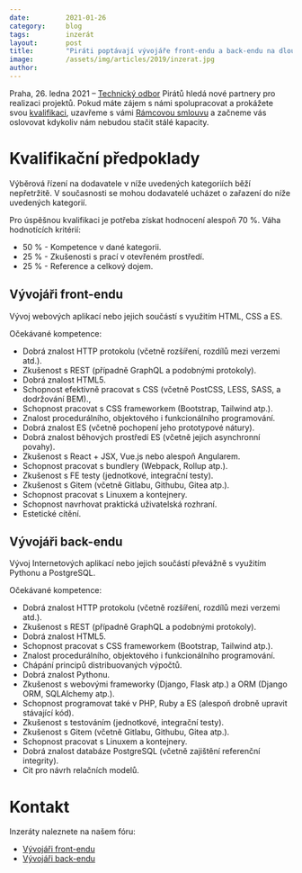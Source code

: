 ```yaml
---
date:         2021-01-26 
category:     blog
tags:         inzerát
layout:       post
title:        "Piráti poptávají vývojáře front-endu a back-endu na dlouhodobou externí spolupráci"
image:        /assets/img/articles/2019/inzerat.jpg
author:       
---
```



Praha, 26. ledna 2021 – [Technický odbor](https://wiki.pirati.cz/to/start) Pirátů hledá nové partnery pro realizaci projektů. Pokud máte zájem s námi spolupracovat a prokážete svou [kvalifikaci](https://wiki.pirati.cz/to/dodavatele/kvalifikace), uzavřeme s vámi [Rámcovou smlouvu](https://wiki.pirati.cz/to/dodavatele/ramcova-smlouva) a začneme vás oslovovat kdykoliv nám nebudou stačit stálé kapacity.

# Kvalifikační předpoklady

Výběrová řízení na dodavatele v níže uvedených kategoriích běží nepřetržitě.
V současnosti se mohou dodavatelé ucházet o zařazení do níže uvedených kategorií.

Pro úspěšnou kvalifikaci je potřeba získat hodnocení alespoň 70 %.
Váha hodnotících kritérií:

* 50 % - Kompetence v dané kategorii.
* 25 % - Zkušenosti s prací v otevřeném prostředí.
* 25 % - Reference a celkový dojem.

## Vývojáři front-endu

Vývoj webových aplikací nebo jejich součástí s využitím HTML, CSS a ES.

Očekávané kompetence:
* Dobrá znalost HTTP protokolu (včetně rozšíření, rozdílů mezi verzemi atd.).
* Zkušenost s REST (případně GraphQL a podobnými protokoly).
* Dobrá znalost HTML5.
* Schopnost efektivně pracovat s CSS (včetně PostCSS, LESS, SASS, a dodržování BEM).,
* Schopnost pracovat s CSS frameworkem (Bootstrap, Tailwind atp.).
* Znalost procedurálního, objektového i funkcionálního programování.
* Dobrá znalost ES (včetně pochopení jeho prototypové nátury).
* Dobrá znalost běhových prostředí ES (včetně jejich asynchronní povahy).
* Zkušenost s React + JSX, Vue.js nebo alespoň Angularem.
* Schopnost pracovat s bundlery (Webpack, Rollup atp.).
* Zkušenost s FE testy (jednotkové, integrační testy).
* Zkušenost s Gitem (včetně Gitlabu, Githubu, Gitea atp.).
* Schopnost pracovat s Linuxem a kontejnery.
* Schopnost navrhovat praktická uživatelská rozhraní.
* Estetické cítění.

## Vývojáři back-endu

Vývoj Internetových aplikací nebo jejich součástí převážně s využitím Pythonu a PostgreSQL.

Očekávané kompetence:
* Dobrá znalost HTTP protokolu (včetně rozšíření, rozdílů mezi verzemi atd.).
* Zkušenost s REST (případně GraphQL a podobnými protokoly).
* Dobrá znalost HTML5.
* Schopnost pracovat s CSS frameworkem (Bootstrap, Tailwind atp.).
* Znalost procedurálního, objektového i funkcionálního programování.
* Chápání principů distribuovaných výpočtů.
* Dobrá znalost Pythonu.
* Zkušenost s webovými frameworky (Django, Flask atp.) a ORM (Django ORM, SQLAlchemy atp.).
* Schopnost programovat také v PHP, Ruby a ES (alespoň drobně upravit stávající kód).
* Zkušenost s testováním (jednotkové, integrační testy).
* Zkušenost s Gitem (včetně Gitlabu, Githubu, Gitea atp.).
* Schopnost pracovat s Linuxem a kontejnery.
* Dobrá znalost databáze PostgreSQL (včetně zajištění referenční integrity).
* Cit pro návrh relačních modelů.

# Kontakt

Inzeráty naleznete na našem fóru:

* [Vývojáři front-endu](https://forum.pirati.cz/viewtopic.php?f=572&t=54944)
* [Vývojáři back-endu](https://forum.pirati.cz/viewtopic.php?f=572&t=54945)
